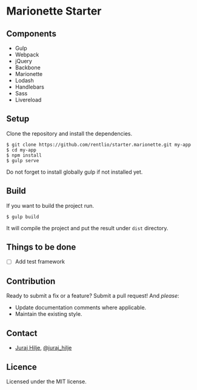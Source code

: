 # Marionette Starter

## Components
- Gulp
- Webpack
- jQuery
- Backbone
- Marionette
- Lodash
- Handlebars
- Sass
- Livereload
 
## Setup
Clone the repository and install the dependencies.
```
$ git clone https://github.com/rentlio/starter.marionette.git my-app
$ cd my-app
$ npm install
$ gulp serve
```
Do not forget to install globally gulp if not installed yet.

## Build
If you want to build the project run.
```
$ gulp build
```
It will compile the project and put the result under `dist` directory.

## Things to be done

- [ ] Add test framework

## Contribution
Ready to submit a fix or a feature? Submit a pull request! And _please_:

- Update documentation comments where applicable.
- Maintain the existing style.

## Contact

- [Juraj Hilje](https://github.com/jurajhilje), [@juraj_hilje](https://twitter.com/juraj_hilje)

## Licence
Licensed under the MIT license.